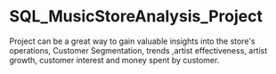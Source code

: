 # SQL_MusicStoreAnalysis_Project
Project can be a great way to gain valuable insights into the store's operations, Customer Segmentation, trends ,artist effectiveness, artist growth, customer interest and money spent by customer. 
